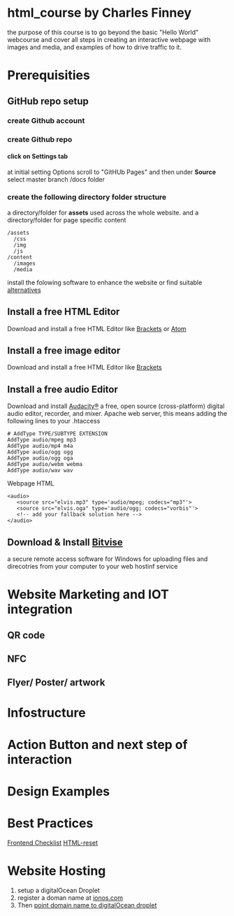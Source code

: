 # html_course by Charles Finney
the purpose of this course is to go beyond the basic "Hello World" webcourse and cover all steps in creating an interactive webpage with images and media, and examples of how to drive traffic to it.
# Prerequisities 
## GitHub repo setup
### create Github account 
### create Github repo
#### click on Settings tab
at initial setting Options scroll to "GitHUb Pages" and then under <b>Source</b> select master branch /docs folder
### create the following directory folder structure
a directory/folder for <b>assets</b> used across the whole website. and a directory/folder for page specific content 
```
/assets  
  /css
  /img
  /js
/content
  /images
  /media
```
install the folowing software to enhance the website or find suitable [alternatives](https://alternativeto.net/)
## Install a free HTML Editor
Download and install a free HTML Editor like [Brackets](http://brackets.io/) or [Atom](https://atom.io/)
## Install a free image editor 
Download and install a free HTML Editor like [Brackets](http://brackets.io/) 
## Install a free audio Editor
Download and install [Audacity®](https://www.audacityteam.org/) a free, open source (cross-platform) digital audio editor, recorder, and mixer.
Apache web server, this means adding the following lines to your .htaccess
```
# AddType TYPE/SUBTYPE EXTENSION
AddType audio/mpeg mp3
AddType audio/mp4 m4a
AddType audio/ogg ogg
AddType audio/ogg oga
AddType audio/webm webma
AddType audio/wav wav
```
Webpage HTML 
```
<audio>
   <source src="elvis.mp3" type='audio/mpeg; codecs="mp3"'>
   <source src="elvis.oga" type='audio/ogg; codecs="vorbis"'>
   <!-- add your fallback solution here -->
</audio>
```
## Download & Install [Bitvise](https://www.bitvise.com/download-area)
a secure remote access software for Windows for uploading files and direcotries from your computer to your web hostinf service
# Website Marketing and IOT integration
## QR code 
## NFC 
## Flyer/ Poster/ artwork

# Infostructure

# Action Button and next step of interaction

# Design Examples

# Best Practices
[Frontend Checklist](https://frontendchecklist.io/)
[HTML-reset](https://github.com/charlesfinney/HTML5-Reset)

# Website Hosting
1. setup a digitalOcean Droplet
1. register a doman name at [ionos.com](https://www.ionos.com/domains/domain-names)
1. Then 
[point domain name to digitalOcean droplet](https://www.digitalocean.com/community/tutorials/how-to-point-to-digitalocean-nameservers-from-common-domain-registrars) 








